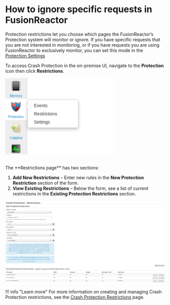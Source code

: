 # How to ignore specific requests in FusionReactor

Protection restrictions let you choose which pages the FusionReactor’s Protection system will monitor or ignore. If you have specific requests that you are not interested in monitoring, or if you have requests you are using FusionReactor to exclusively monitor, you can set this mode in the [Protection Settings](/frdocs/Data-insights/Features/Crash-protection/Settings/)

To access Crash Protection in the on-premise UI, navigate to the **Protection** icon then click **Restrictions**.

![!Screenshot](../../Getting-started/Troubleshooting/restrictions.png)

<br>
The **Restrictions page** has two sections:  

1. **Add New Restrictions** – Enter new rules in the **New Protection Restriction** section of the form. 
2. **View Existing Restrictions** – Below the form, see a list of current restrictions in the **Existing Protection Restrictions** section.

![!Screenshot](../../Getting-started/Troubleshooting/c-protection.png)

!!! info "Learn more"
    For more information on creating and managing Crash Protection restrictions, see the [Crash Protection Restrictions](/frdocs/Data-insights/Features/Crash-protection/Crash-Protection/#restrictions) page.
